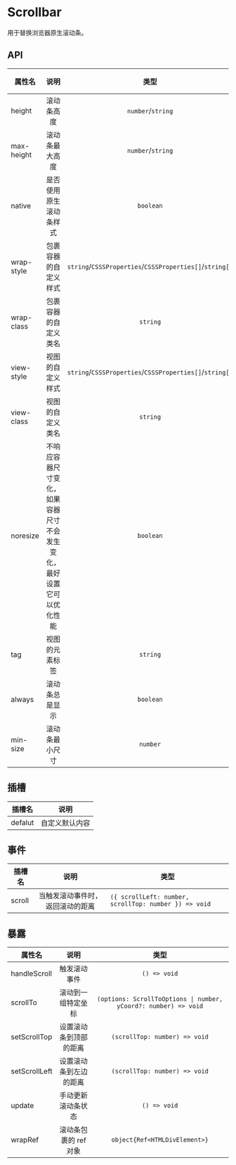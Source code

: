 # Scrollbar

用于替换浏览器原生滚动条。

<!--@include: ./basic/index.md-->

<!--@include: ./horizontal/index.md-->

<!--@include: ./max-height/index.md-->

<!--@include: ./set-scroll/index.md-->

<script lang="ts" setup>
import { ref, onMounted } from 'vue'

const count = ref(3)

const add = () => {
	count.value++
}
const onDelete = () => {
	if (count.value > 0) {
		count.value--
	}
}

const value = ref(0)
const max = ref(0)
const innerRef = ref<HTMLDivElement>()
const scrollbarRef = ref()
const up = () => {
	value.value = value.value - 25
	if (value.value <= 0) value.value = 0
	scrollbarRef.value!.setScrollTop(value.value)
}

const down = () => {
	value.value = value.value + 25
	if (value.value >= max.value) value.value = max.value
	scrollbarRef.value!.setScrollTop(value.value)
}
onMounted(() => {
	max.value = innerRef.value!.clientHeight - 380
})
</script>

<style>
.scrollbar-content {
  display: flex;
  flex-direction: column;
  border: 1px solid #e4e7ed;
  padding: 30px;
  border-radius: 5px;
}

.scrollbar-content > div {
  margin-bottom: 15px;
}

.scrollbar-content > div:last-child {
  margin: 0;
}
.scrollbar-demo-item {
  display: flex;
  align-items: center;
  justify-content: center;
  height: 50px;
  margin: 10px !important;
  text-align: center;
  border-radius: 4px;
  background: var(--ued-color-primary-light-9);
  color: var(--ued-color-primary);
}
</style>

## API

| 属性名     |                                 说明                                 |                          类型                           | 默认值 |
| ---------- | :------------------------------------------------------------------: | :-----------------------------------------------------: | ------ |
| height     |                              滚动条高度                              |                    `number`/`string`                    | -      |
| max-height |                            滚动条最大高度                            |                    `number`/`string`                    | -      |
| native     |                        是否使用原生滚动条样式                        |                        `boolean`                        | false  |
| wrap-style |                         包裹容器的自定义样式                         | `string`/`CSSSProperties`/`CSSSProperties[]`/`string[]` | -      |
| wrap-class |                         包裹容器的自定义类名                         |                        `string`                         | -      |
| view-style |                           视图的自定义样式                           | `string`/`CSSSProperties`/`CSSSProperties[]`/`string[]` | -      |
| view-class |                           视图的自定义类名                           |                        `string`                         | -      |
| noresize   | 不响应容器尺寸变化，如果容器尺寸不会发生变化，最好设置它可以优化性能 |                        `boolean`                        | false  |
| tag        |                            视图的元素标签                            |                        `string`                         | div    |
| always     |                            滚动条总是显示                            |                        `boolean`                        | false  |
| min-size   |                            滚动条最小尺寸                            |                        `number`                         | 20     |

## 插槽

| 插槽名  |      说明      |
| ------- | :------------: |
| defalut | 自定义默认内容 |

## 事件

| 插槽名 |               说明               | 类型                                                  |
| ------ | :------------------------------: | ----------------------------------------------------- |
| scroll | 当触发滚动事件时，返回滚动的距离 | `({ scrollLeft: number, scrollTop: number }) => void` |

## 暴露

| 属性名        |          说明          |                              类型                               |
| ------------- | :--------------------: | :-------------------------------------------------------------: |
| handleScroll  |      触发滚动事件      |                          `() => void`                           |
| scrollTo      |   滚动到一组特定坐标   | `(options: ScrollToOptions \| number, yCoord?: number) => void` |
| setScrollTop  | 设置滚动条到顶部的距离 |                  `(scrollTop: number) => void`                  |
| setScrollLeft | 设置滚动条到左边的距离 |                  `(scrollTop: number) => void`                  |
| update        |   手动更新滚动条状态   |                          `() => void`                           |
| wrapRef       | 滚动条包裹的 ref 对象  |                  `object{Ref<HTMLDivElement>}`                  |
